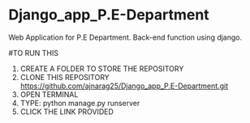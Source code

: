 # Django_app_P.E-Department
Web Application for P.E Department. Back-end function using django.


#TO RUN THIS 
1. CREATE A FOLDER TO STORE THE REPOSITORY 
2. CLONE THIS REPOSITORY https://github.com/ajnarag25/Django_app_P.E-Department.git
3. OPEN TERMINAL
4. TYPE: python manage.py runserver
5. CLICK THE LINK PROVIDED
